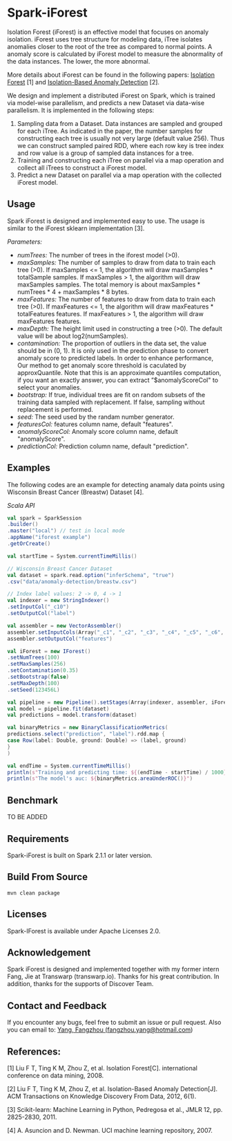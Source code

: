 # Spark-iForest

Isolation Forest (iForest) is an effective model that focuses on anomaly isolation. 
iForest uses tree structure for modeling data, iTree isolates anomalies closer to the root of the tree as compared to normal points. 
A anomaly score is calculated by iForest model to measure the abnormality of the data instances. The lower, the more abnormal.

More details about iForest can be found in the following papers: 
<a href="https://dl.acm.org/citation.cfm?id=1511387">Isolation Forest</a> [1] 
and <a href="https://dl.acm.org/citation.cfm?id=2133363">Isolation-Based Anomaly Detection</a> [2].

We design and implement a distributed iForest on Spark, which is trained via model-wise parallelism, and predicts a new Dataset via data-wise parallelism. 
It is implemented in the following steps:
  1. Sampling data from a Dataset. Data instances are sampled and grouped for each iTree. 
  As indicated in the paper, the number samples for constructing each tree is usually not very large (default value 256). 
  Thus we can construct sampled paired RDD, where each row key is tree index and row value is a group of sampled data instances for a tree.
  1. Training and constructing each iTree on parallel via a map operation and collect all iTrees to construct a iForest model.
  1. Predict a new Dataset on parallel via a map operation with the collected iForest model.

## Usage

Spark iForest is designed and implemented easy to use. The usage is similar to the iForest sklearn implementation [3]. 

*Parameters:*

- *numTrees:* The number of trees in the iforest model (>0).
- *maxSamples:* The number of samples to draw from data to train each tree (>0).
If maxSamples <= 1, the algorithm will draw maxSamples * totalSample samples.
If maxSamples > 1, the algorithm will draw maxSamples samples.
The total memory is about maxSamples * numTrees * 4 + maxSamples * 8 bytes.
- *maxFeatures:* The number of features to draw from data to train each tree (>0).
If maxFeatures <= 1, the algorithm will draw maxFeatures * totalFeatures features.
If maxFeatures > 1, the algorithm will draw maxFeatures features.
- *maxDepth:* The height limit used in constructing a tree (>0).
The default value will be about log2(numSamples).
- *contamination:* The proportion of outliers in the data set, the value should be in (0, 1).
It is only used in the prediction phase to convert anomaly score to predicted labels. 
In order to enhance performance, Our method to get anomaly score threshold is caculated by approxQuantile.
Note that this is an approximate quantiles computation, if you want an exactly answer,
you can extract ”$anomalyScoreCol" to select your anomalies.
- *bootstrap:* If true, individual trees are fit on random subsets of the training data sampled with replacement.
If false, sampling without replacement is performed.
- *seed:* The seed used by the randam number generator.
- *featuresCol:* features column name, default "features".
- *anomalyScoreCol:* Anomaly score column name, default "anomalyScore".
- *predictionCol:* Prediction column name, default "prediction".



## Examples

The following codes are an example for detecting anamaly data points using 
Wisconsin Breast Cancer (Breastw) Dataset [4].

*Scala API* 
```scala
val spark = SparkSession
.builder()
.master("local") // test in local mode
.appName("iforest example")
.getOrCreate()

val startTime = System.currentTimeMillis()

// Wisconsin Breast Cancer Dataset
val dataset = spark.read.option("inferSchema", "true")
.csv("data/anomaly-detection/breastw.csv")

// Index label values: 2 -> 0, 4 -> 1
val indexer = new StringIndexer()
.setInputCol("_c10")
.setOutputCol("label")

val assembler = new VectorAssembler()
assembler.setInputCols(Array("_c1", "_c2", "_c3", "_c4", "_c5", "_c6", "_c7", "_c8", "_c9"))
assembler.setOutputCol("features")

val iForest = new IForest()
.setNumTrees(100)
.setMaxSamples(256)
.setContamination(0.35)
.setBootstrap(false)
.setMaxDepth(100)
.setSeed(123456L)

val pipeline = new Pipeline().setStages(Array(indexer, assembler, iForest))
val model = pipeline.fit(dataset)
val predictions = model.transform(dataset)

val binaryMetrics = new BinaryClassificationMetrics(
predictions.select("prediction", "label").rdd.map {
case Row(label: Double, ground: Double) => (label, ground)
}
)

val endTime = System.currentTimeMillis()
println(s"Training and predicting time: ${(endTime - startTime) / 1000} seconds.")
println(s"The model's auc: ${binaryMetrics.areaUnderROC()}")
```

## Benchmark
TO BE ADDED


## Requirements

Spark-iForest is built on Spark 2.1.1 or later version.

## Build From Source

`mvn clean package`

## Licenses

Spark-IForest is available under Apache Licenses 2.0.

## Acknowledgement

Spark iForest is designed and implemented together with my former intern Fang, Jie at Transwarp (transwarp.io). 
Thanks for his great contribution. In addition, thanks for the supports of Discover Team.

## Contact and Feedback

If you encounter any bugs, feel free to submit an issue or pull request. Also you can email to:
<a href="fangzhou.yang@hotmail.com">Yang, Fangzhou (fangzhou.yang@hotmail.com)</a>

## References:

[1] Liu F T, Ting K M, Zhou Z, et al. Isolation Forest[C]. international conference on data mining, 2008.

[2] Liu F T, Ting K M, Zhou Z, et al. Isolation-Based Anomaly Detection[J]. ACM Transactions on Knowledge Discovery From Data, 2012, 6(1).

[3] Scikit-learn: Machine Learning in Python, Pedregosa et al., JMLR 12, pp. 2825-2830, 2011.

[4] A. Asuncion and D. Newman. UCI machine learning repository, 2007.
